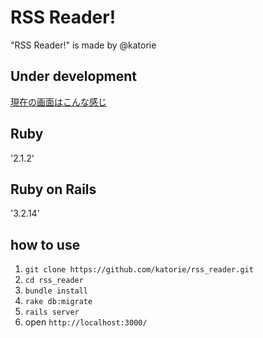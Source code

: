 # RSS Reader!
"RSS Reader!" is made by @katorie 

## Under development
[現在の画面はこんな感じ](https://github.com/katorie/rss_reader/issues/22)

## Ruby
'2.1.2'

## Ruby on Rails
'3.2.14'

## how to use
1. `git clone https://github.com/katorie/rss_reader.git`
2. `cd rss_reader`
3. `bundle install`
4. `rake db:migrate`
5. `rails server`
6. open `http://localhost:3000/`
